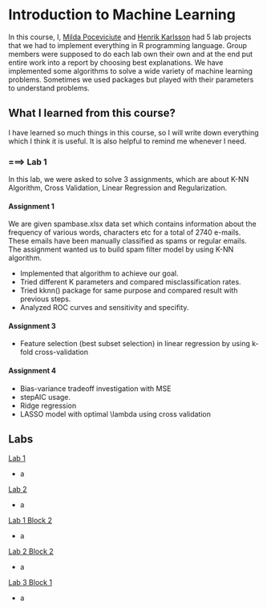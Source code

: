 # Introduction to Machine Learning

In this course, I, [Milda Poceviciute](https://github.com/poceviciute) and [Henrik Karlsson](https://github.com/henkar91) had 5 lab projects that we had to implement everything in R programming language. Group members were supposed to do each lab own their own and at the end put entire work into a report by choosing best explanations. We have implemented some algorithms to solve a wide variety of machine learning problems. Sometimes we used packages but played with their parameters to understand problems.

## What I learned from this course?

I have learned so much things in this course, so I will write down everything which I think it is useful. It is also helpful to remind me whenever I need.

### ===> Lab 1
In this lab, we were asked to solve 3 assignments, which are about K-NN Algorithm, Cross Validation, Linear Regression and Regularization.

#### Assignment 1
We are given spambase.xlsx data set which contains information about the frequency of various words, characters etc for a total of 2740 e-mails. These emails have been manually classified as spams or regular emails. The assignment wanted us to build spam filter model by using K-NN algorithm. 
- Implemented that algorithm to achieve our goal. 
- Tried different K parameters and compared misclassification rates.
- Tried kknn() package for same purpose and compared result with previous steps.
- Analyzed ROC curves and sensitivity and specifity.

#### Assignment 3
- Feature selection (best subset selection) in linear regression by using k-fold cross-validation

#### Assignment 4
- Bias-variance tradeoff investigation with MSE
- stepAIC usage.
- Ridge regression
- LASSO model with optimal \lambda using cross validation

## Labs

[Lab 1](ML_Lab1_Group/)

- a


[Lab 2](ML_Lab2_Group/)

- a


[Lab 1 Block 2](ML_Lab1_Block2_Group/)

- a


[Lab 2 Block 2](ML_Lab2_Block2_Group/)

- a


[Lab 3 Block 1](ML_Lab3_Block1_Group/)

- a
